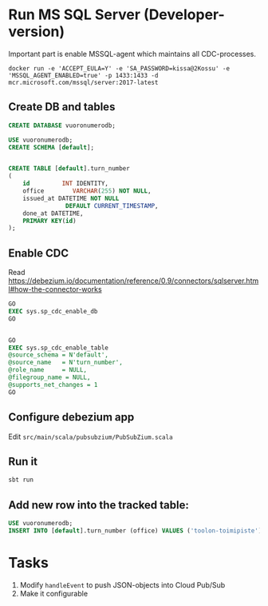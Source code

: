 

# Run MS SQL Server (Developer-version)
Important part is enable MSSQL-agent which maintains all CDC-processes.
```
docker run -e 'ACCEPT_EULA=Y' -e 'SA_PASSWORD=kissa@2Kossu' -e 'MSSQL_AGENT_ENABLED=true' -p 1433:1433 -d mcr.microsoft.com/mssql/server:2017-latest
```

## Create DB and tables

```sql
CREATE DATABASE vuoronumerodb;

USE vuoronumerodb;
CREATE SCHEMA [default];


CREATE TABLE [default].turn_number
(
    id         INT IDENTITY,
    office        VARCHAR(255) NOT NULL,
    issued_at DATETIME NOT NULL
                DEFAULT CURRENT_TIMESTAMP,
    done_at DATETIME,
    PRIMARY KEY(id)
);

```

## Enable CDC

Read https://debezium.io/documentation/reference/0.9/connectors/sqlserver.html#how-the-connector-works

```sql
GO
EXEC sys.sp_cdc_enable_db
GO


GO
EXEC sys.sp_cdc_enable_table
@source_schema = N'default',
@source_name   = N'turn_number',
@role_name     = NULL,
@filegroup_name = NULL,
@supports_net_changes = 1
GO
```

## Configure debezium app

Edit `src/main/scala/pubsubzium/PubSubZium.scala`

## Run it

```sh
sbt run
```


## Add new row into the tracked table:

```sql
USE vuoronumerodb;
INSERT INTO [default].turn_number (office) VALUES ('toolon-toimipiste');
```


# Tasks

1. Modify `handleEvent` to push JSON-objects into Cloud Pub/Sub
2. Make it configurable
